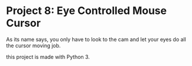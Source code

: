 # Project 8: Eye Controlled Mouse Cursor

As its name says, you only have to look to the cam and let your eyes do all the cursor moving job.

this project is made with Python 3.

